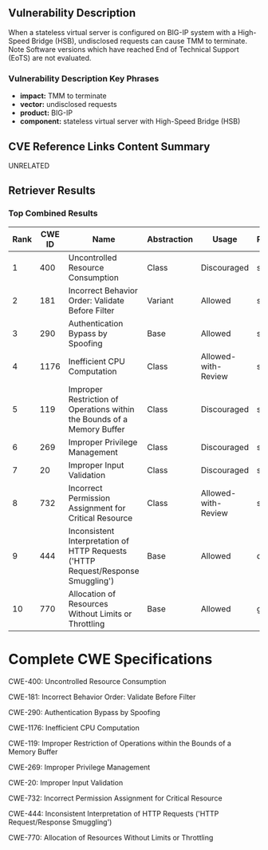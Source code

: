 ## Vulnerability Description
When a stateless virtual server is configured on BIG-IP system with a High-Speed Bridge (HSB), undisclosed requests can cause TMM to terminate. Note Software versions which have reached End of Technical Support (EoTS) are not evaluated.

### Vulnerability Description Key Phrases
- **impact:** TMM to terminate
- **vector:** undisclosed requests
- **product:** BIG-IP
- **component:** stateless virtual server with High-Speed Bridge (HSB)

## CVE Reference Links Content Summary
UNRELATED

## Retriever Results

### Top Combined Results

| Rank | CWE ID | Name | Abstraction | Usage  | Retrievers | Individual Scores |
|------|--------|------|-------------|-------|------------|-------------------|
| 1 | 400 | Uncontrolled Resource Consumption | Class | Discouraged | sparse | 0.102 |
| 2 | 181 | Incorrect Behavior Order: Validate Before Filter | Variant | Allowed | sparse | 0.075 |
| 3 | 290 | Authentication Bypass by Spoofing | Base | Allowed | sparse | 0.069 |
| 4 | 1176 | Inefficient CPU Computation | Class | Allowed-with-Review | sparse | 0.068 |
| 5 | 119 | Improper Restriction of Operations within the Bounds of a Memory Buffer | Class | Discouraged | sparse | 0.066 |
| 6 | 269 | Improper Privilege Management | Class | Discouraged | sparse | 0.066 |
| 7 | 20 | Improper Input Validation | Class | Discouraged | sparse | 0.065 |
| 8 | 732 | Incorrect Permission Assignment for Critical Resource | Class | Allowed-with-Review | sparse | 0.064 |
| 9 | 444 | Inconsistent Interpretation of HTTP Requests ('HTTP Request/Response Smuggling') | Base | Allowed | dense | 0.417 |
| 10 | 770 | Allocation of Resources Without Limits or Throttling | Base | Allowed | graph | 0.002 |



# Complete CWE Specifications

CWE-400: Uncontrolled Resource Consumption

CWE-181: Incorrect Behavior Order: Validate Before Filter

CWE-290: Authentication Bypass by Spoofing

CWE-1176: Inefficient CPU Computation

CWE-119: Improper Restriction of Operations within the Bounds of a Memory Buffer

CWE-269: Improper Privilege Management

CWE-20: Improper Input Validation

CWE-732: Incorrect Permission Assignment for Critical Resource

CWE-444: Inconsistent Interpretation of HTTP Requests ('HTTP Request/Response Smuggling')

CWE-770: Allocation of Resources Without Limits or Throttling